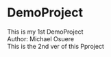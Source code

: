 # DemoProject
This is my 1st DemoProject
<br>
Author: Michael Osuere
<br>
This is the 2nd ver of this Pproject
